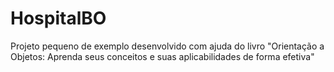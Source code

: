 # HospitalBO
 Projeto pequeno de exemplo desenvolvido com ajuda do livro "Orientação a Objetos: Aprenda seus conceitos e suas aplicabilidades de forma efetiva"

